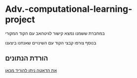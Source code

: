 # Adv.-computational-learning-project
במחברת ששמנו נמצא קישור לגיטהאב עם הקוד המקורי

בנוסף צורפו קבצי הקוד עם השינויים שאנחנו ביצענו
## הורדת הנתונים
[את הדאטה ניתן להוריד מכאן]([[https://your-download-link.com](https://drive.google.com/file/d/1KPI9UxMySRSYQETQMWRRbErSW1p8QD9K/view?usp=sharing)](https://drive.google.com/file/d/1KPI9UxMySRSYQETQMWRRbErSW1p8QD9K/view?usp=sharing))

